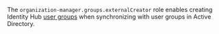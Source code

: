 The `organization-manager.groups.externalCreator` role enables creating Identity Hub [user groups](../../../organization/concepts/groups.md) when synchronizing with user groups in Active Directory.
